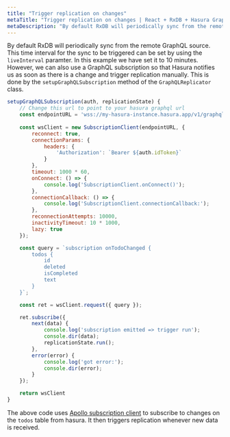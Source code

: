 ```yaml
---
title: "Trigger replication on changes"
metaTitle: "Trigger replication on changes | React + RxDB + Hasura GraphQL Tutorial"
metaDescription: "By default RxDB will periodically sync from the remote GraphQL source. This time interval for the sync to be triggered can be set by using the liveInterval paramter."
---
```


By default RxDB will periodically sync from the remote GraphQL source. This time interval for the sync to be triggered can be set by using the `liveInterval` paramter. In this example we have set it to 10 minutes. However, we can also use a GraphQL subscription so that Hasura notifies us as soon as there is a change and trigger replication manually. This is done by the `setupGraphQLSubscription` method of the `GraphQLReplicator` class. 

```js
setupGraphQLSubscription(auth, replicationState) {
    // Change this url to point to your hasura graphql url
    const endpointURL = 'wss://my-hasura-instance.hasura.app/v1/graphql'; 
    
    const wsClient = new SubscriptionClient(endpointURL, {
        reconnect: true,
        connectionParams: {
            headers: {
                'Authorization': `Bearer ${auth.idToken}`
            }
        },
        timeout: 1000 * 60,
        onConnect: () => {
            console.log('SubscriptionClient.onConnect()');
        },
        connectionCallback: () => {
            console.log('SubscriptionClient.connectionCallback:');
        },
        reconnectionAttempts: 10000,
        inactivityTimeout: 10 * 1000,
        lazy: true
    });

    const query = `subscription onTodoChanged {
        todos {
            id
            deleted
            isCompleted
            text
        }       
    }`;

    const ret = wsClient.request({ query });

    ret.subscribe({
        next(data) {
            console.log('subscription emitted => trigger run');
            console.dir(data);
            replicationState.run();
        },
        error(error) {
            console.log('got error:');
            console.dir(error);
        }
    });

    return wsClient
}    
```

The above code uses [Apollo subscription client](https://github.com/apollographql/subscriptions-transport-ws) to subscribe to changes on the `todos` table from hasura. It then triggers replication whenever new data is received.